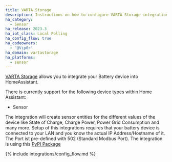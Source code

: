 ```yaml
---
title: VARTA Storage
description: Instructions on how to configure VARTA Storage integration.
ha_category:
  - Sensor
ha_release: 2023.3
ha_iot_class: Local Polling
ha_config_flow: true
ha_codeowners:
  - '@Vip0r'
ha_domain: vartastorage
ha_platforms:
  - sensor
---
```


[VARTA Storage](https://www.varta-storage-portal.com) allows you to integrate your Battery device into HomeAssistant.

There is currently support for the following device types within Home Assistant:

- Sensor

The integration will create sensor entities for the different values of the device like State of Charge, Charge Power, Power Grid Consumption and many more.
Setup of this integrations requires that your battery device is connected to your LAN and you know the actual IP Address/Hostname of it.
The Port ist pre-defined with 502 (Standard Modbus Port). The integration is using this [PyPI Package](https://github.com/vip0r/vartastorage)

{% include integrations/config_flow.md %}
